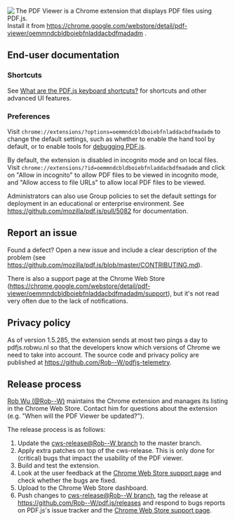 <img align="left" src="https://mozilla.github.io/pdf.js/images/logo.svg"> The PDF Viewer is a Chrome extension that displays PDF files using PDF.js.  
Install it from https://chrome.google.com/webstore/detail/pdf-viewer/oemmndcbldboiebfnladdacbdfmadadm .

## End-user documentation

### Shortcuts
See [What are the PDF.js keyboard shortcuts?](Frequently-Asked-Questions#faq-shortcuts) for shortcuts and other advanced UI features.

### Preferences
Visit `chrome://extensions/?options=oemmndcbldboiebfnladdacbdfmadadm` to change the default settings, such as whether to enable the hand tool by default, or to enable tools for [debugging PDF.js](Debugging-pdf.js).

By default, the extension is disabled in incognito mode and on local files. Visit `chrome://extensions/?id=oemmndcbldboiebfnladdacbdfmadadm` and click on "Allow in incognito" to allow PDF files to be viewed in incognito mode, and "Allow access to file URLs" to allow local PDF files to be viewed.

Administrators can also use Group policies to set the default settings for deployment in an educational or enterprise environment. See https://github.com/mozilla/pdf.js/pull/5082 for documentation.

## Report an issue
Found a defect? Open a new issue and include a clear description of the problem (see https://github.com/mozilla/pdf.js/blob/master/CONTRIBUTING.md).

There is also a support page at the Chrome Web Store (https://chrome.google.com/webstore/detail/pdf-viewer/oemmndcbldboiebfnladdacbdfmadadm/support), but it's not read very often due to the lack of notifications.

## Privacy policy

As of version 1.5.285, the extension sends at most two pings a day to pdfjs.robwu.nl so that the developers know which versions of Chrome we need to take into account. The source code and privacy policy are published at https://github.com/Rob--W/pdfjs-telemetry.

## Release process
[Rob Wu (@Rob--W)](https://github.com/Rob--W) maintains the Chrome extension and manages its listing in the Chrome Web Store. Contact him for questions about the extension (e.g. "When will the PDF Viewer be updated?").

The release process is as follows:

1. Update the [cws-release@Rob--W branch](https://github.com/Rob--W/pdf.js/tree/cws-release) to the master branch.
2. Apply extra patches on top of the cws-release. This is only done for (critical) bugs that impact the usability of the PDF viewer.
3. Build and test the extension.
4. Look at the user feedback at the [Chrome Web Store support page](https://chrome.google.com/webstore/detail/pdf-viewer/oemmndcbldboiebfnladdacbdfmadadm/support) and check whether the bugs are fixed.
4. Upload to the Chrome Web Store dashboard.
5. Push changes to [cws-release@Rob--W branch](https://github.com/Rob--W/pdf.js/tree/cws-release), tag the release at https://github.com/Rob--W/pdf.js/releases and respond to bugs reports on PDF.js's issue tracker and the [Chrome Web Store support page](https://chrome.google.com/webstore/detail/pdf-viewer/oemmndcbldboiebfnladdacbdfmadadm/support).